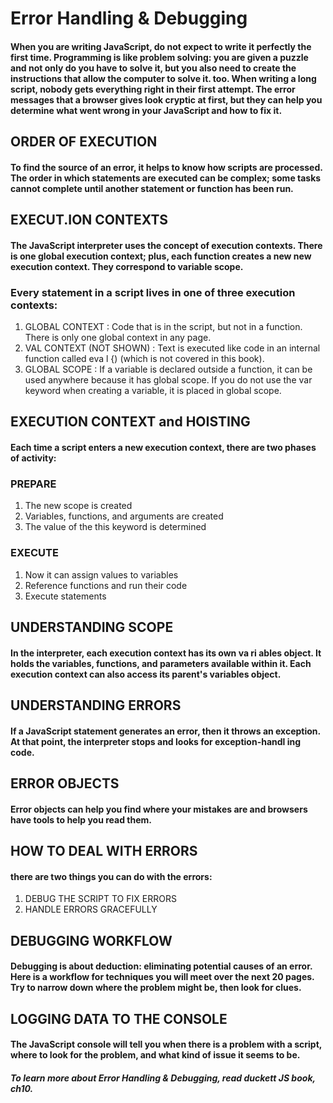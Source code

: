 # Error Handling & Debugging
#### When you are writing JavaScript, do not expect to write it perfectly the first time. Programming is like problem solving: you are given a puzzle and not only do you have to solve it, but you also need to create the instructions that allow the computer to solve it. too. When writing a long script, nobody gets everything right in their first attempt. The error messages that a browser gives look cryptic at first, but they can help you determine what went wrong in your JavaScript and how to fix it.

## ORDER OF EXECUTION
#### To find the source of an error, it helps to know how scripts are processed. The order in which statements are executed can be complex; some tasks cannot complete until another statement or function has been run.

## EXECUT.ION CONTEXTS
#### The JavaScript interpreter uses the concept of execution contexts. There is one global execution context; plus, each function creates a new new execution context. They correspond to variable scope.

### Every statement in a script lives in one of three execution contexts: 
1. GLOBAL CONTEXT : Code that is in the script, but not in a function. There is only one global context in any page. 
2. VAL CONTEXT (NOT SHOWN) : Text is executed like code in an internal function called eva l {) (which is not covered in this book). 
3. GLOBAL SCOPE : If a variable is declared outside a function, it can be used anywhere because it has global scope. If you do not use the var keyword when creating a variable, it is placed in global scope. 

## EXECUTION CONTEXT and HOISTING
#### Each time a script enters a new execution context, there are two phases of activity: 
### PREPARE 
1. The new scope is created 
2. Variables, functions, and arguments are created 
3. The value of the this keyword is determined 
### EXECUTE
1. Now it can assign values to variables 
2. Reference functions and run their code 
3. Execute statements 

## UNDERSTANDING SCOPE 
#### In the interpreter, each execution context has its own va ri ables object. It holds the variables, functions, and parameters available within it. Each execution context can also access its parent's variables object.

## UNDERSTANDING ERRORS
#### If a JavaScript statement generates an error, then it throws an exception. At that point, the interpreter stops and looks for exception-handl ing code. 

## ERROR OBJECTS
#### Error objects can help you find where your mistakes are and browsers have tools to help you read them. 

## HOW TO DEAL WITH ERRORS 
#### there are two things you can do with the errors:
1. DEBUG THE SCRIPT TO FIX ERRORS
2. HANDLE ERRORS GRACEFULLY

## DEBUGGING WORKFLOW
#### Debugging is about deduction: eliminating potential causes of an error. Here is a workflow for techniques you will meet over the next 20 pages. Try to narrow down where the problem might be, then look for clues. 

## LOGGING DATA TO THE CONSOLE
#### The JavaScript console will tell you when there is a problem with a script, where to look for the problem, and what kind of issue it seems to be.

##### To learn more about Error Handling & Debugging, read duckett JS book, ch10.